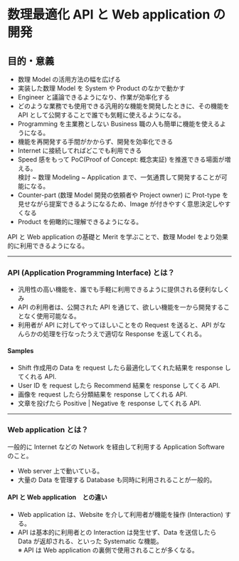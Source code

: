 # 数理最適化 API と Web application の開発
## 目的・意義
- 数理 Model の活用方法の幅を広げる
- 実装した数理 Model を System や Product のなかで動かす
- Engineer と議論できるようになり、作業が効率化する
- どのような業務でも使用できる汎用的な機能を開発したときに、その機能を API として公開することで誰でも気軽に使えるようになる。
- Programming を主業務としない Business 職の人も簡単に機能を使えるようになる。
- 機能を再開発する手間がかからず、開発を効率化できる
- Internet に接続してればどこでも利用できる
- Speed 感をもって PoC(Proof of Concept: 概念実証) を推進できる場面が増える。  
  検討 ~ 数理 Modeling ~ Application まで、一気通貫して開発することが可能になる。
- Counter-part \(数理 Model 開発の依頼者や Project owner) に Prot-type を見せながら提案できるようになるため、Image が付きやすく意思決定しやすくなる
- Product を俯瞰的に理解できるようになる。

API と Web application の基礎と Merit を学ぶことで、数理 Model をより効果的に利用できるようになる。

---

### API (Application Programming Interface) とは？
- 汎用性の高い機能を、誰でも手軽に利用できるように提供される便利なしくみ
- API の利用者は、公開された API を通じて、欲しい機能を一から開発することなく使用可能なる。
- 利用者が API に対してやってほしいことをの Request を送ると、API がなんらかの処理を行なったうえで適切な Response を返してくれる。

#### Samples
- Shift 作成用の Data を request したら最適化してくれた結果を response してくれる API.
- User ID を request したら Recommend 結果を response してくる API.
- 画像を request したら分類結果を response してくれる API.
- 文章を投げたら Positive | Negative を response してくれる API.

---

### Web application とは？
一般的に Internet などの Network を経由して利用する Application Software のこと。
- Web server 上で動いている。
- 大量の Data を管理する Database も同時に利用されることが一般的。

#### API と Web application　との違い
- Web application は、Website を介して利用者が機能を操作 \(Interaction) する。
- API は基本的に利用者との Interaction は発生せず、Data を送信したら Data が返却される、といった Systematic な機能。  
※ API は Web application の裏側で使用されることが多くなる。

